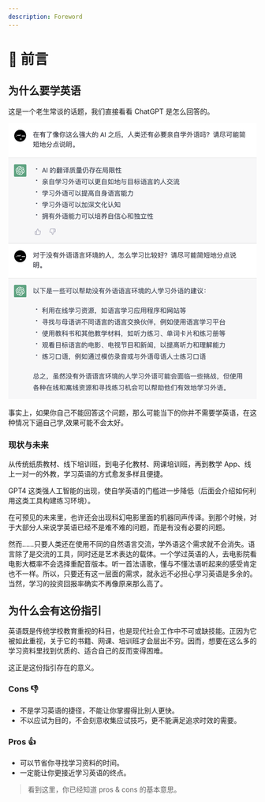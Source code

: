 ```yaml
---
description: Foreword
---
```


# 📄 前言

<!--@include: ./.vitepress/hack.md-->

## 为什么要学英语

这是一个老生常谈的话题，我们直接看看 ChatGPT 是怎么回答的。

![问 ChatGPT：还有必要学外语吗？](assets/foreword-ask-chatgpt.png)

事实上，如果你自己不能回答这个问题，那么可能当下的你并不需要学英语，在这种情况下逼自己学,效果可能不会太好。

### 现状与未来

从传统纸质教材、线下培训班，到电子化教材、网课培训班，再到教学 App、线上一对一的外教，学习英语的方式愈发多样且便捷。

GPT4 这类强人工智能的出现，使自学英语的门槛进一步降低（后面会介绍如何利用这类工具构建练习环境）。

在可预见的未来里，也许还会出现科幻电影里面的机器同声传译。到那个时候，对于大部分人来说学英语已经不是难不难的问题，而是有没有必要的问题。

然而……只要人类还在使用不同的自然语言交流，学外语这个需求就不会消失。语言除了是交流的工具，同时还是艺术表达的载体。一个学过英语的人，去电影院看电影大概率不会选择重配音版本。听一首法语歌，懂与不懂法语听起来的感受肯定也不一样。所以，只要还有这一层面的需求，就永远不必担心学习英语是多余的。当然，学习的投资回报率确实不再像原来那么高了。

## 为什么会有这份指引

英语既是传统学校教育重视的科目，也是现代社会工作中不可或缺技能。正因为它被如此重视，关于它的书籍、网课、培训班才会层出不穷。因而，想要在这么多的学习资料里找到优质的、适合自己的反而变得困难。

这正是这份指引存在的意义。

### Cons 👎

* 不是学习英语的捷径，不能让你掌握得比别人更快。
* 不以应试为目的，不会刻意收集应试技巧，更不能满足追求时效的需要。

### Pros 👍

* 可以节省你寻找学习资料的时间。
* 一定能让你更接近学习英语的终点。

> 看到这里，你已经知道 pros & cons 的基本意思。
